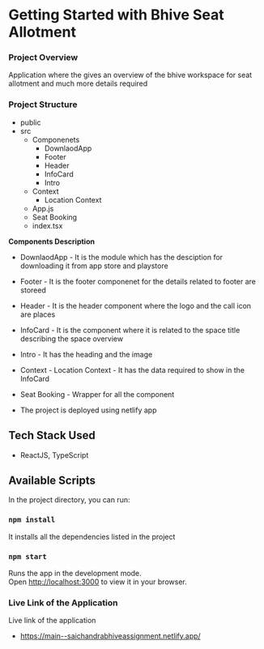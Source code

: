 # Getting Started with Bhive Seat Allotment

### Project Overview
Application where the gives an overview of the bhive workspace for seat allotment and much more details required


### Project Structure
- public
- src
  - Componenets
    - DownlaodApp
    - Footer
    - Header
    - InfoCard
    - Intro
  - Context
    - Location Context
  - App.js
  - Seat Booking
  - index.tsx


**Components Description**

- DownlaodApp - It is the module which has the desciption for downloading it from app store and playstore
- Footer - It is the footer componenet for the details related to footer are storeed
- Header - It is the header component where the logo and the call icon are places
- InfoCard - It is the component where it is related to the space title describing the space overview
- Intro - It has the heading and the image
- Context - Location Context - It has the data required to show in the InfoCard
- Seat Booking - Wrapper for all the component 

- The project is deployed using netlify app
  
## Tech Stack Used
  - ReactJS, TypeScript

## Available Scripts

In the project directory, you can run:

### `npm install`

It installs all the dependencies listed in the project

### `npm start`

Runs the app in the development mode.\
Open [http://localhost:3000](http://localhost:3000) to view it in your browser.


### Live Link of the Application

Live link of the application 
- https://main--saichandrabhiveassignment.netlify.app/
